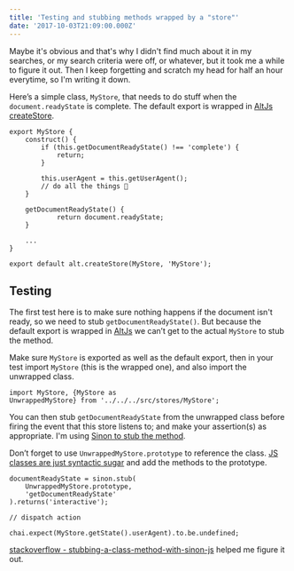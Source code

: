 ```yaml
---
title: 'Testing and stubbing methods wrapped by a "store"'
date: '2017-10-03T21:09:00.000Z'
---
```


Maybe it's obvious and that's why I didn't find much about it in my searches, or my search criteria were off, or whatever, but it took me a while to figure it out. Then I keep forgetting and scratch my head for half an hour everytime, so I'm writing it down.

Here’s a simple class, <code class="language-js">MyStore</code>, that needs to do stuff when the <code class="language-js">document.readyState</code> is complete. The default export is wrapped in [AltJs createStore](http://alt.js.org/docs/createStore/).

<pre><code class="language-js">export MyStore {
	construct() {
		if (this.getDocumentReadyState() !== 'complete') {
			return;
		}

		this.userAgent = this.getUserAgent();
		// do all the things 🦋
	}

	getDocumentReadyState() {
        	return document.readyState;
	}

    ...
}

export default alt.createStore(MyStore, 'MyStore');
</code></pre>

## Testing

The first test here is to make sure nothing happens if the document isn't ready, so we need to stub <code class="language-js">getDocumentReadyState()</code>. But because the default export is wrapped in [AltJs](http://alt.js.org) we can’t get to the actual `MyStore` to stub the method.

Make sure <code class="language-js">MyStore</code> is exported as well as the default export, then in your test import `MyStore` (this is the wrapped one), and also import the unwrapped class.

<code class="language-js">import MyStore, {MyStore as UnwrappedMyStore} from '../../../src/stores/MyStore';</code>

You can then stub <code class="language-js">getDocumentReadyState</code> from the unwrapped class before firing the event that this store listens to; and make your assertion(s) as appropriate. I'm using [Sinon to stub the method](http://sinonjs.org/releases/v2.3.6/stubs/).

Don’t forget to use <code class="language-js">UnwrappedMyStore.prototype</code> to reference the class. [JS classes are just syntactic sugar](https://developer.mozilla.org/en/docs/Web/JavaScript/Reference/Classes) and add the methods to the prototype.

<pre><code class="language-js">documentReadyState = sinon.stub(
	UnwrappedMyStore.prototype,
	'getDocumentReadyState'
).returns('interactive');

// dispatch action

chai.expect(MyStore.getState().userAgent).to.be.undefined;
</code></pre>

[stackoverflow - stubbing-a-class-method-with-sinon-js](https://stackoverflow.com/questions/21072016/stubbing-a-class-method-with-sinon-js) helped me figure it out.
